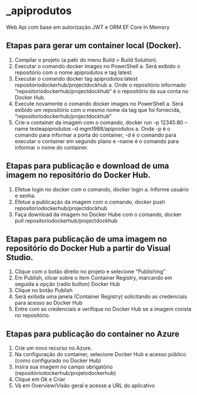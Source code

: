 # _apiprodutos
Web Api com base em autorização JWT e ORM EF Core  In Memory

## Etapas para gerar um container local (Docker).
1.	Compilar o projeto (a patir do menu Build > Build Solution).
2.	Executar o comando docker images no PowerShell
a.	Será exibido o repositório com o nome apiprodutos e tag latest.
3.	Executar o comando docker tag apiprodutos:latest repositoriodockerhub/projectdockhub
a.	Onde o repositório informado “repositoriodockerhub/projectdockhub” é o repositório da sua conta no Docker Hub.
4.	Execute novamente o comando docker images no PowerShell
a.	Será exibido um repositório com o mesmo nome da tag que foi fornecida, “repositoriodockerhub/projectdockhub”
5.	Crie o container da imagem com o comando, docker run –p 12345:80 –name testeapiprodutos –d mgm1988/apiprodutos
a.	Onde -p é o comando para informar a porta do container, -d é o comando para executar o container em segundo plano e –name é o comando para informar o nome do container.

## Etapas para publicação e download de uma imagem no repositório do Docker Hub.
1.	Efetue login no docker com o comando, docker login
a.	Informe usuário e senha.
2.	Efetue a publicação da imagem com o comando, docker push repositoriodockerhub/projectdockhub
3.	Faça download da imagem no Docker Hube com o comando, docker pull repositoriodockerhub/projectdockhub

## Etapas para publicação de uma imagem no repositório do Docker Hub a partir do Visual Studio.
1.	Clique com o botão direito no projeto e selecione “Publishing”
2.	Em Publish, clicar sobre o item Container Registry, marcando em seguida a opção (radio button) Docker Hub
3.	Clique no botão Publish
4.	Será exibida uma janela (Container Registry) solicitando as credenciais para acesso ao Docker Hub
5.	Entre com as credenciais e verifique no Docker Hub se a imagem consta no repositório.

## Etapas para publicação do container no Azure
1.	Crie um novo recurso no Azure.
2.	Na configuração do container, selecione Docker Hub e acesso público (como configurado no Docker Hub)
3.	Insira sua imagem no campo obrigatório (repositóriodockerhub/projetodockerhub)
4.	Clique em Ok e Criar
5.	Vá em Overview/Visão geral e acesse a URL do aplicativo
